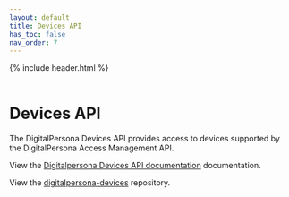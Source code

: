 ```yaml
---
layout: default
title: Devices API
has_toc: false
nav_order: 7  
---
```


{% include header.html %}  
<BR>

# Devices API  

The DigitalPersona Devices API provides access to devices supported by the DigitalPersona Access Management API.

View the [Digitalpersona Devices API documentation](https://hidglobal.github.io/digitalpersona-devices/) documentation.

View the [digitalpersona-devices](https://github.com/hidglobal/digitalpersona-devices/) repository.
